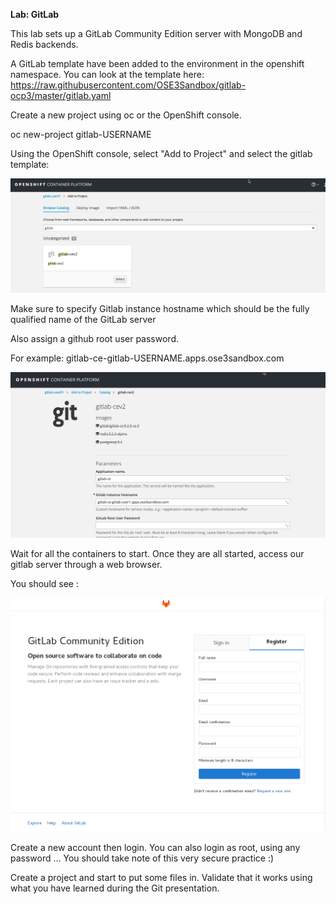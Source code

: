 **Lab: GitLab**

This lab sets up a GitLab Community Edition server with MongoDB and Redis backends.

A GitLab template have been added to the environment in the openshift namespace. You can look at the template here: https://raw.githubusercontent.com/OSE3Sandbox/gitlab-ocp3/master/gitlab.yaml

Create a new project using oc or the OpenShift console.

oc new-project gitlab-USERNAME

Using the OpenShift console, select "Add to Project" and select the gitlab template:

![image](images/gitlab-1.png)

Make sure to specify Gitlab instance hostname which should be the fully qualified name of the GitLab server

Also assign a github root user password.

For example:  gitlab-ce-gitlab-USERNAME.apps.ose3sandbox.com

![image](images/gitlab2.png)

Wait for all the containers to start. Once they are all started, access our gitlab server through a web browser.

You should see :

![image](images/gitlab-register.png)

Create a new account then login.  You can also login as root, using any password ... You should take note of this very secure practice :)   

Create a project and start to put some files in. Validate that it works using what you have learned during the Git presentation.   
